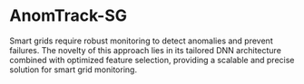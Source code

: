 # AnomTrack-SG
Smart grids require robust monitoring to detect anomalies and prevent failures. The novelty of this approach lies in its tailored DNN architecture combined with optimized feature selection, providing a scalable and precise solution for smart grid monitoring.
